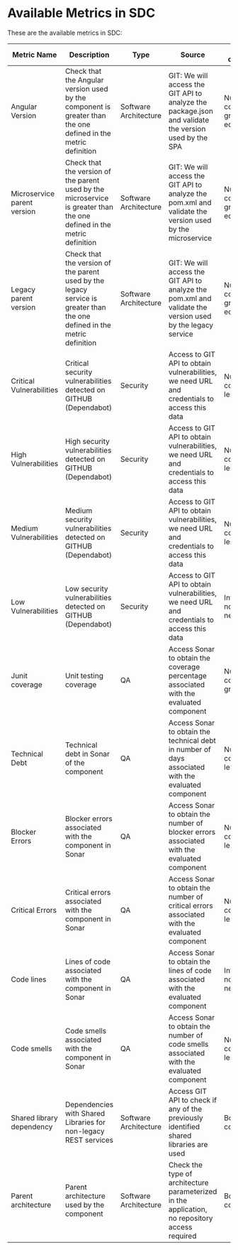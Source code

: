 # Available Metrics in SDC

These are the available metrics in SDC:

| Metric Name                 | Description                                                                                                              | Type                  | Source                                                                                                     | Type of calculation                         | Thresholds                                                                                                      | Component technology                          | Weight                                                             |
| --------------------------- | ------------------------------------------------------------------------------------------------------------------------ | --------------------- | ---------------------------------------------------------------------------------------------------------- | ------------------------------------------- | --------------------------------------------------------------------------------------------------------------- | --------------------------------------------- | ------------------------------------------------------------------ |
| Angular Version             | Check that the Angular version used by the component is greater than the one defined in the metric definition            | Software Architecture | GIT: We will access the GIT API to analyze the package.json and validate the version used by the SPA       | Numerical comparison, greater or equal than | ngx-rws-architecture/versions at master · azibl-common/ngx-rws-architecture                                     | SPA Angular                                   | medium                                                             |
| Microservice parent version | Check that the version of the parent used by the microservice is greater than the one defined in the metric definition   | Software Architecture | GIT: We will access the GIT API to analyze the pom.xml and validate the version used by the microservice   | Numerical comparison, greater or equal than | rws-architecture/versions at master · azibl-common/rws-architecture                                             | RWS                                           | medium                                                             |
| Legacy parent version       | Check that the version of the parent used by the legacy service is greater than the one defined in the metric definition | Software Architecture | GIT: We will access the GIT API to analyze the pom.xml and validate the version used by the legacy service | Numerical comparison, greater or equal than | rws-architecture-legacy/versions at master · ePac-Core/rws-architecture-legacy                                  | RWS - legacy                                  | medium                                                             |
| Critical Vulnerabilities    | Critical security vulnerabilities detected on GITHUB (Dependabot)                                                        | Security              | Access to GIT API to obtain vulnerabilities, we need URL and credentials to access this data               | Numerical comparison, less than             | 0                                                                                                               | All                                           | high                                                               |
| High Vulnerabilities        | High security vulnerabilities detected on GITHUB (Dependabot)                                                            | Security              | Access to GIT API to obtain vulnerabilities, we need URL and credentials to access this data               | Numerical comparison, less than             | 5                                                                                                               | All                                           | medium                                                             |
| Medium Vulnerabilities      | Medium security vulnerabilities detected on GITHUB (Dependabot)                                                          | Security              | Access to GIT API to obtain vulnerabilities, we need URL and credentials to access this data               | Numerical comparison, less than             | 10                                                                                                              | All                                           | low                                                                |
| Low Vulnerabilities         | Low security vulnerabilities detected on GITHUB (Dependabot)                                                             | Security              | Access to GIT API to obtain vulnerabilities, we need URL and credentials to access this data               | Informational, no threshold needed          | All                                                                                                             | 0                                             |                                                                    |
| Junit coverage              | Unit testing coverage                                                                                                    | QA                    | Access Sonar to obtain the coverage percentage associated with the evaluated component                     | Numerical comparison, greater than          | RWS and SPA > 70%. Java Legacy don't have coverage.                                                             | RWS and Angular                               | Low weight for legacy, higher weight for microservices and Angular |
| Technical Debt              | Technical debt in Sonar of the component                                                                                 | QA                    | Access Sonar to obtain the technical debt in number of days associated with the evaluated component        | Numerical comparison, less than             | RWS > 10 days alertOthers 30 days but it will probably be balanced and will depend on the component's typology. | All                                           | Low                                                                |
| Blocker Errors              | Blocker errors associated with the component in Sonar                                                                    | QA                    | Access Sonar to obtain the number of blocker errors associated with the evaluated component                | Numerical comparison, less than             | 0 blockers                                                                                                      | All                                           | High                                                               |
| Critical Errors             | Critical errors associated with the component in Sonar                                                                   | QA                    | Access Sonar to obtain the number of critical errors associated with the evaluated component               | Numerical comparison, less than             | RWS and SPA 0Legacy no limit                                                                                    | All                                           | Medium                                                             |
| Code lines                  | Lines of code associated with the component in Sonar                                                                     | QA                    | Access Sonar to obtain the lines of code associated with the evaluated component                           | Informational, no threshold needed          | All                                                                                                             | 0                                             |                                                                    |
| Code smells                 | Code smells associated with the component in Sonar                                                                       | QA                    | Access Sonar to obtain the number of code smells associated with the evaluated component                   | Numerical comparison, less than             | RWS and SPA > 20 days Legacy > 100 days                                                                         | All                                           | Very low                                                           |
| Shared library dependency   | Dependencies with Shared Libraries for non-legacy REST services                                                          | Software Architecture | Access GIT API to check if any of the previously identified shared libraries are used                      | Boolean comparison                          | If the component uses this technology, metric is not satisfied used, no threshold needed                        | RWS architecture 7                            | High                                                               |
| Parent architecture         | Parent architecture used by the component                                                                                | Software Architecture | Check the type of architecture parameterized in the application, no repository access required             | Boolean comparison                          | If the component uses this technology, metric is not satisfied used, no threshold needed                        | Different weight for each parent Except COBOL | Medium                                                             |
